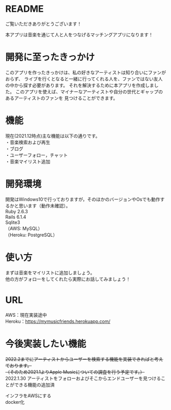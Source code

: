 # README

ご覧いただきありがとうございます！

本アプリは音楽を通じて人と人をつなげるマッチングアプリになります！

# 開発に至ったきっかけ
このアプリを作ったきっかけは、私の好きなアーティストは知り合いにファンがおらず、
ライブを行くとなると一緒に行ってくれる人を、ファンではない友人の中から探す必要があります。
それを解決するために本アプリを作成しました。
このアプリを使えば、マイナーなアーティストや自分の世代とギャップのあるアーティストのファンを
見つけることができます。

# 機能

現在(2021.12時点)主な機能は以下の通りです。<br>
・音楽検索および再生<br>
・ブログ<br>
・ユーザーフォロー，チャット<br>
・音楽マイリスト追加<br>

# 開発環境
開発はWindows10で行っておりますが，そのほかのバージョンやOsでも動作するかと思います（動作未確認）。<br>
Ruby 2.6.3<br>
Rails 6.1.4<br>
Sqlite3<br>
（AWS: MySQL）<br>
（Heroku: PostgreSQL）<br>

# 使い方
まずは音楽をマイリストに追加しましょう。<br>
他の方がフォローをしてくれたら実際にお話してみましょう！<br>

# URL
AWS：現在実装途中<br>
Heroku：https://mymusicfriends.herokuapp.com/<br>

# 今後実装したい機能
~~2022.2までにアーティストからユーザーを検索する機能を実装できればと考えております。<br>
（そのため2021.1よりApple Musicについての調査を行う予定です。）~~<br>
2022.1.30 アーティストをフォローおよびそこからエンドユーザーを見つけることができる機能の追加済<br>

インフラをAWSにする<br>
docker化<br>
